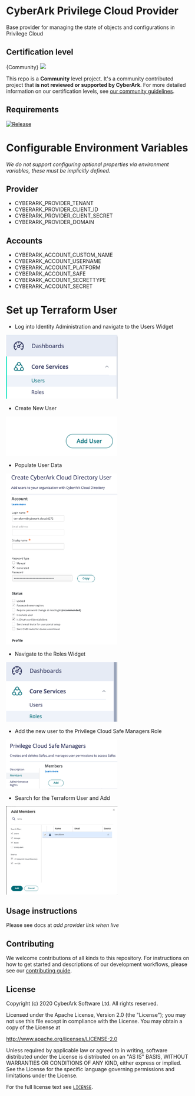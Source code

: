 # CyberArk Privilege Cloud Provider
Base provider for managing the state of objects and configurations in Privilege Cloud

## Certification level
{Community}
![](https://img.shields.io/badge/Certification%20Level-Community-28A745?link=https://github.com/cyberark/community/blob/master/Conjur/conventions/certification-levels.md)

This repo is a **Community** level project. It's a community contributed project that **is not reviewed or supported
by CyberArk**. For more detailed information on our certification levels, see [our community guidelines](https://github.com/cyberark/community/blob/master/Conjur/conventions/certification-levels.md#community).

## Requirements

[![Release](https://github.com/aharriscybr/cybr-tf/actions/workflows/release.yml/badge.svg)](https://github.com/aharriscybr/cybr-tf/actions/workflows/release.yml)

# Configurable Environment Variables
*We do not support configuring optional properties via environment variables, these must be implicitly defined.*

## Provider
- CYBERARK_PROVIDER_TENANT
- CYBERARK_PROVIDER_CLIENT_ID
- CYBERARK_PROVIDER_CLIENT_SECRET
- CYBERARK_PROVIDER_DOMAIN
## Accounts
- CYBERARK_ACCOUNT_CUSTOM_NAME
- CYBERARK_ACCOUNT_USERNAME
- CYBERARK_ACCOUNT_PLATFORM
- CYBERARK_ACCOUNT_SAFE
- CYBERARK_ACCOUNT_SECRETTYPE
- CYBERARK_ACCOUNT_SECRET

# Set up Terraform User
- Log into Identity Administration and navigate to the Users Widget

<img src="img/users-widget.png" width="60%" height="30%">

- Create New User

<img src="img/add-user-widget.png"  width="60%" height="30%">

- Populate User Data

<img src="img/terraform-user.png"  width="60%" height="30%">

- Navigate to the Roles Widget

<img src="img/roles-widget.png" width="60%" height="30%">

- Add the new user to the Privilege Cloud Safe Managers Role

<img src="img/priv-safe-manager.png" width="60%" height="30%">

- Search for the Terraform User and Add

<img src="img/add-terraform-user.png" width="60%" height="30%">

## Usage instructions

Please see docs at *add provider link when live*

## Contributing

We welcome contributions of all kinds to this repository. For instructions on how to get started and descriptions
of our development workflows, please see our [contributing guide](CONTRIBUTING.md).

## License

Copyright (c) 2020 CyberArk Software Ltd. All rights reserved.

Licensed under the Apache License, Version 2.0 (the "License");
you may not use this file except in compliance with the License.
You may obtain a copy of the License at

   http://www.apache.org/licenses/LICENSE-2.0

Unless required by applicable law or agreed to in writing, software
distributed under the License is distributed on an "AS IS" BASIS,
WITHOUT WARRANTIES OR CONDITIONS OF ANY KIND, either express or implied.
See the License for the specific language governing permissions and
limitations under the License.

For the full license text see [`LICENSE`](LICENSE).
